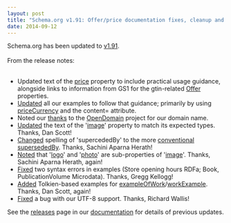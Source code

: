 ```yaml
---
layout: post
title: "Schema.org v1.91: Offer/price documentation fixes, cleanup and community contributions."
date: 2014-09-12
---
```


<div dir="ltr" style="text-align: left;">
Schema.org has been updated to <a href="http://v1.91/">v1.91</a>.<br />
<br />
From the release notes:<br />
<br />
<ul>
<li>Updated text of the <a href="http://schema.org/price">price</a> property to include practical usage guidance, alongside
links to information from GS1 for the gtin-related <a href="http://schema.org/Offer">Offer</a> properties.</li>
<li><a href="https://github.com/danbri/schemaorg/commit/83e5e69f74ecb112892662e0c0206f0f40504908">Updated</a> all our examples to follow that guidance; primarily by using <a href="http://schema.org/priceCurrency">priceCurrency</a> and the content= attribute.</li>
<li>Noted our <a href="http://schema.org/docs/faq.html#17">thanks</a> to the <a href="http://www.opendomain.org/">OpenDomain</a> project for our domain name.</li>
<li><a href="https://github.com/rvguha/schemaorg/pull/103">Updated</a> the text of the '<a href="http://schema.org/image">image</a>' property to match its expected types. Thanks, Dan Scott!</li>
<li><a href="https://github.com/rvguha/schemaorg/pull/102">Changed</a> spelling of 'supercededBy' to the more <a href="http://www.dailymail.co.uk/news/article-1049010/Cant-spell-Maybe-youre-clever-says-Collins-dictionary.html">conventional</a> <a href="http://schema.org/supersededBy">supersededBy</a>. Thanks, Sachini Aparna Herath!</li>
<li><a href="https://github.com/rvguha/schemaorg/pull/115">Noted</a> that '<a href="https://www.blogger.com/logo">logo</a>' and '<a href="https://www.blogger.com/photo">photo</a>' are sub-properties of '<a href="http://schema.org/image">image</a>'. Thanks, Sachini Aparna Herath, again!</li>
<li><a href="https://github.com/rvguha/schemaorg/pull/107">Fixed</a> two syntax errors in examples (Store opening hours RDFa; Book, PublicationVolume Microdata). Thanks, Gregg Kellogg!</li>
<li><a href="https://github.com/rvguha/schemaorg/pull/108">Added</a> Tolkien-based examples for <a href="http://schema.org/exampleOfWork">exampleOfWork</a>/<a href="http://schema.org/workExample">workExample</a>. Thanks, Dan Scott, again!</li>
<li><a href="https://github.com/rvguha/schemaorg/pull/111">Fixed</a> a bug with our UTF-8 support. Thanks, Richard Wallis!</li>
</ul>
</div>

<div>
<span>See the <a href="http://schema.org/docs/releases.html">releases</a> page in our <a href="http://schema.org/docs/documents.html">documentation</a> for details of previous updates.</span>
</div>
